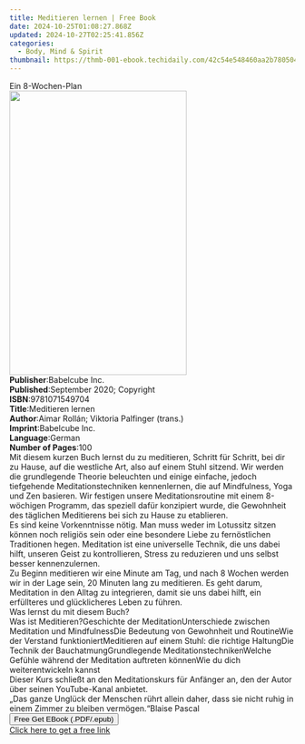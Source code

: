 ```yaml
---
title: Meditieren lernen | Free Book
date: 2024-10-25T01:08:27.868Z
updated: 2024-10-27T02:25:41.856Z
categories:
  - Body, Mind & Spirit
thumbnail: https://thmb-001-ebook.techidaily.com/42c54e548460aa2b780504440113b006e683d88e1e33703789546e8ced5d2628.jpg
---
```

<main id="book-container">
  <div class="flex flex-col">
    <div class="book-brief flex-1 py-6 px-4 sm:p-6 md:py-10 md:px-8">
      <!-- brief-->
      <div class="book-brief-main">Ein 8-Wochen-Plan</div>
    </div>
    <div
      class="book-meta-info flex-1 grid gap-4 col-start-1 col-end-3 row-start-1 sm:mb-6 sm:grid-cols-4 lg:gap-6 lg:col-start-2 lg:row-end-6 lg:row-span-6 lg:mb-0"
    >
      <div
        class="book-meta-info-left place-content-center mt-4 p-4 text-sm leading-6 col-start-2 col-span-2 dark:text-slate-400"
      >
        <img
          class="w-full h-500 object-cover rounded-lg sm:h-255 sm:col-span-2 lg:col-span-full"
          src="https://img-001-ebook.techidaily.com/a12128392e1b61dfd154ac6ed459c687e6b4f88bd6a30d90a09092e0746ac8e6.jpg"
          alt=""
          width="312"
          height="500"
        />
      </div>
      <div
        class="book-meta-info-right mt-2 col-start-1 row-start-2 col-span-3 self-center"
      >
        <!-- meta data  -->
        <div class="flex flex-col px-4 md:px-8">
          <div class="flex-1">
            <strong>Publisher</strong>:<span class="px-2">Babelcube Inc.</span>
          </div>
          <div class="flex-1">
            <strong>Published</strong>:<span class="px-2"
              >September 2020; Copyright</span
            >
          </div>
          <div class="flex-1">
            <strong>ISBN</strong>:<span class="px-2">9781071549704</span>
          </div>
          <div class="flex-1">
            <strong>Title</strong>:<span class="px-2">Meditieren lernen</span>
          </div>
          <div class="flex-1">
            <strong>Author</strong>:<span class="px-2"
              >Aimar Rollán; Viktoria Palfinger (trans.)</span
            >
          </div>
          <div class="flex-1">
            <strong>Imprint</strong>:<span class="px-2">Babelcube Inc.</span>
          </div>
          <div class="flex-1">
            <strong>Language</strong>:<span class="px-2">German</span>
          </div>
          <div class="flex-1">
            <strong>Number of Pages</strong>:<span class="px-2">100</span>
          </div>
        </div>
      </div>
    </div>
    <div class="book-description flex-1 py-6 px-4 sm:p-6 md:py-10 md:px-8">
      <div class="book-description-main">
        <div accordion-content="" id="description">
          Mit diesem kurzen Buch lernst du zu meditieren, Schritt für Schritt,
          bei dir zu Hause, auf die westliche Art, also auf einem Stuhl sitzend.
          Wir werden die grundlegende Theorie beleuchten und einige einfache,
          jedoch tiefgehende Meditationstechniken kennenlernen, die auf
          Mindfulness, Yoga und Zen basieren. Wir festigen unsere
          Meditationsroutine mit einem 8-wöchigen Programm, das speziell dafür
          konzipiert wurde, die Gewohnheit des täglichen Meditierens bei sich zu
          Hause zu etablieren.<br />Es sind keine Vorkenntnisse nötig. Man muss
          weder im Lotussitz sitzen können noch religiös sein oder eine
          besondere Liebe zu fernöstlichen Traditionen hegen. Meditation ist
          eine universelle Technik, die uns dabei hilft, unseren Geist zu
          kontrollieren, Stress zu reduzieren und uns selbst besser
          kennenzulernen.<br />Zu Beginn meditieren wir eine Minute am Tag, und
          nach 8&nbsp;Wochen werden wir in der Lage sein, 20&nbsp;Minuten lang
          zu meditieren. Es geht darum, Meditation in den Alltag zu integrieren,
          damit sie uns dabei hilft, ein erfüllteres und glücklicheres Leben zu
          führen.<br />Was lernst du mit diesem Buch?<br />Was ist
          Meditieren?Geschichte der MeditationUnterschiede zwischen Meditation
          und MindfulnessDie Bedeutung von Gewohnheit und RoutineWie der
          Verstand funktioniertMeditieren auf einem Stuhl: die richtige
          HaltungDie Technik der BauchatmungGrundlegende
          MeditationstechnikenWelche Gefühle während der Meditation auftreten
          könnenWie du dich weiterentwickeln kannst<br />Dieser Kurs schließt an
          den Meditationskurs für Anfänger an, den der Autor über seinen
          YouTube-Kanal anbietet.<br />„Das ganze Unglück der Menschen rührt
          allein daher, dass sie nicht ruhig in einem Zimmer zu bleiben
          vermögen.“Blaise Pascal<br />
        </div>
        <div class="accordion-fader"></div>
      </div>
    </div>
    <div class="book-excerpts flex-1 py-6 px-4 sm:p-6 md:py-10 md:px-8"></div>
    <div
      class="book-about-author flex-1 py-6 px-4 sm:p-6 md:py-10 md:px-8"
    ></div>
    <div class="book-free-get flex-1 py-6 px-4 sm:p-6 md:py-10 md:px-8">
      <button
        id="btn-free-get"
        class="bg-blue-500 hover:bg-blue-700 text-white font-bold py-2 px-4 rounded"
      >
        Free Get EBook (.PDF/.epub)
      </button>
      <div id="countdown-display" class="px-2 text-lg mt-2"></div>
      <a
        id="free-link"
        class="hidden bg-blue-500 hover:bg-blue-700 text-white font-bold py-2 px-4 rounded"
        href="https://www.ebooks.com/en-us/book/210129583/meditieren-lernen/aimar-roll-n/"
        target="_blank"
        >Click here to get a free link</a
      >
    </div>
    <script>
      let countdownTime = 0;
      let countdownInterval = null;
      document
        .getElementById('btn-free-get')
        .addEventListener('click', startCountdown);
      function startCountdown() {
        countdownTime = new Date().getTime() + 60000 * 3;
        countdownInterval = setInterval(updateCountdown, 1000);
        document.getElementById('btn-free-get').disabled = true;
        document
          .getElementById('btn-free-get')
          .classList.add('bg-gray-500', 'cursor-not-allowed');
      }
      function updateCountdown() {
        let currentTime = new Date().getTime();
        let timeLeft = countdownTime - currentTime;
        let secondsLeft = Math.floor(timeLeft / 1000);
        document.getElementById('countdown-display').innerHTML =
          `Remaining time: ${secondsLeft} seconds.`;
        if (secondsLeft <= 0) {
          clearInterval(countdownInterval);
          document.getElementById('btn-free-get').classList.add('hidden');
          document.getElementById('free-link').classList.remove('hidden');
          document.getElementById('countdown-display').innerHTML = '';
        }
      }
    </script>
  </div>
</main>

<ins class="adsbygoogle"
      style="display:block"
      data-ad-client="ca-pub-7571918770474297"
      data-ad-slot="8358498916"
      data-ad-format="auto"
      data-full-width-responsive="true"></ins>
    